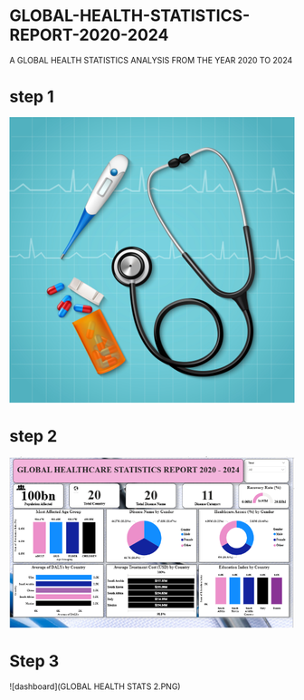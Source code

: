 # GLOBAL-HEALTH-STATISTICS-REPORT-2020-2024
A GLOBAL HEALTH STATISTICS ANALYSIS FROM THE YEAR 2020 TO 2024
# step 1
![dashboard](16379.jpg)
# step 2
![dashboard](HEALTHCARE.PNG)

# Step 3
![dashboard](GLOBAL HEALTH STATS 2.PNG)
